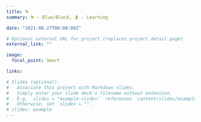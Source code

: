 ```yaml
---
title: ⛷
summary: ⛷ - Blue/Black, 🏂 - Learning

date: "2021-08-27T00:00:00Z"

# Optional external URL for project (replaces project detail page).
external_link: ""

image:
  focal_point: Smart

links:

# Slides (optional).
#   Associate this project with Markdown slides.
#   Simply enter your slide deck's filename without extension.
#   E.g. `slides = "example-slides"` references `content/slides/example-slides.md`.
#   Otherwise, set `slides = ""`.
# slides: example
---
```




